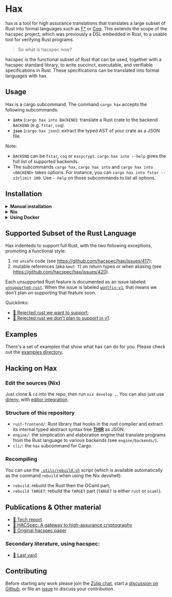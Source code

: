 # Hax

hax is a tool for high assurance translations that translates a large subset of
Rust into formal languages such as [F\*](https://www.fstar-lang.org/) or [Coq](https://coq.inria.fr/).
This extends the scope of the hacspec project, which was previously a DSL embedded in Rust,
to a usable tool for verifying Rust programs.

> So what is hacspec now?

hacspec is the functional subset of Rust that can be used, together with a hacspec
standard library, to write succinct, executable, and verifiable specifications in
Rust.
These specifications can be translated into formal languages with hax.

## Usage
Hax is a cargo subcommand. 
The command `cargo hax` accepts the following subcommands:
 * **`into`** (`cargo hax into BACKEND`): translate a Rust crate to the backend `BACKEND` (e.g. `fstar`, `coq`).
 * **`json`** (`cargo hax json`): extract the typed AST of your crate as a JSON file.
 
Note:
 * `BACKEND` can be `fstar`, `coq` or `easycrypt`. `cargo hax into
   --help` gives the full list of supported backends.
 * The subcommands `cargo hax`, `cargo hax into` and `cargo hax into
   <BACKEND>` takes options. For instance, you can `cargo hax into
   fstar --z3rlimit 100`. Use `--help` on those subcommands to list
   all options.

## Installation
<details>
  <summary><b>Manual installation</b></summary>

1. Make sure to have the following installed on your system:

- [`opam`](https://opam.ocaml.org/) (`opam switch create 4.14.1`)
- [`rustup`](https://rustup.rs/)
- [`nodejs`](https://nodejs.org/)
- [`jq`](https://jqlang.github.io/jq/)

2. Clone this repo: `git clone git@github.com:hacspec/hax.git && cd hax`
3. Run the [setup.sh](./setup.sh) script: `./setup.sh`.
4. Run `cargo-hax --help`

</details>

<details>
  <summary><b>Nix</b></summary>

 This should work on [Linux](https://nixos.org/download.html#nix-install-linux), [MacOS](https://nixos.org/download.html#nix-install-macos) and [Windows](https://nixos.org/download.html#nix-install-windows).

<details>
  <summary><b>Prerequisites:</b> <a href="https://nixos.org/">Nix package
manager</a> <i>(with <a href="https://nixos.wiki/wiki/Flakes">flakes</a> enabled)</i></summary>

  - Either using the [Determinate Nix Installer](https://github.com/DeterminateSystems/nix-installer), with the following bash one-liner:
    ```bash
    curl --proto '=https' --tlsv1.2 -sSf -L https://install.determinate.systems/nix | sh -s -- install
    ```
  - or following [those steps](https://github.com/mschwaig/howto-install-nix-with-flake-support).

</details>

+ Run hax on a crate to get F\*/Coq/...:
   - `cd path/to/your/crate`
   - `nix run github:hacspec/hax -- into fstar`
      will create `fst` modules in the directory `hax/extraction/fstar`.
      *Note: replace `fstar` by your backend of choice*

+ Install the tool:  `nix profile install github:hacspec/hax`
   - then run `cargo hax --help` anywhere

</details>

<details>
  <summary><b>Using Docker</b></summary>

1. Clone this repo: `git clone git@github.com:hacspec/hax.git && cd hax`
3. Build the docker image: `docker build -f .docker/Dockerfile . -t hax`
4. Get a shell: `docker run -it --rm -v /some/dir/with/a/crate:/work hax bash`
5. You can now run `cargo-hax --help` (notice here we use `cargo-hax` instead of `cargo hax`)

</details>

## Supported Subset of the Rust Language

Hax indenteds to support full Rust, with the two following exceptions, promoting a functional style:
 1. no `unsafe` code (see https://github.com/hacspec/hax/issues/417);
 2. mutable references (aka `&mut T`) on return types or when aliasing (see https://github.com/hacspec/hax/issues/420).

Each unsupported Rust feature is documented as an issue labeled [`unsupported-rust`](https://github.com/hacspec/hax/issues?q=is%3Aissue+is%3Aopen+label%3Aunsupported-rust). When the issue is labeled [`wontfix-v1`](https://github.com/hacspec/hax/issues?q=is%3Aissue+is%3Aopen+label%3Aunsupported-rust+label%3Awontfix%2Cwontfix-v1), that means we don't plan on supporting that feature soon.

Quicklinks:
 - [🔨 Rejected rust we want to support](https://github.com/hacspec/hax/issues?q=is%3Aissue+is%3Aopen+label%3Aunsupported-rust+-label%3Awontfix%2Cwontfix-v1);
 - [💭 Rejected rust we don't plan to support in v1](https://github.com/hacspec/hax/issues?q=is%3Aissue+is%3Aopen+label%3Aunsupported-rust+label%3Awontfix%2Cwontfix-v1).

## Examples

There's a set of examples that show what hax can do for you.
Please check out the [examples directory](examples/).

## Hacking on Hax
### Edit the sources (Nix)

Just clone & `cd` into the repo, then run `nix develop .`.
You can also just use [direnv](https://github.com/nix-community/nix-direnv), with [editor integration](https://github.com/direnv/direnv/wiki#editor-integration).

### Structure of this repository

- `rust-frontend/`: Rust library that hooks in the rust compiler and
  extract its internal typed abstract syntax tree
  [**THIR**](https://rustc-dev-guide.rust-lang.org/thir.html) as JSON.
- `engine/`: the simplication and elaboration engine that translate
  programs from the Rust language to various backends (see `engine/backends/`).
- `cli/`: the `hax` subcommand for Cargo.

### Recompiling
You can use the [`.utils/rebuild.sh`](./.utils/rebuild.sh) script (which is available automatically as the command `rebuild` when using the Nix devshell):
 - `rebuild`: rebuild the Rust then the OCaml part;
 - `rebuild TARGET`: rebuild the `TARGET` part (`TARGET` is either `rust` or `ocaml`).

## Publications & Other material

* [📕 Tech report](https://hal.inria.fr/hal-03176482)
* [📕 HACSpec: A gateway to high-assurance cryptography](https://github.com/hacspec/hacspec/blob/master/rwc2023-abstract.pdf)
* [📕 Original hacspec paper](https://www.franziskuskiefer.de/publications/hacspec-ssr18-paper.pdf)

### Secondary literature, using hacspec:
* [📕 Last yard](https://eprint.iacr.org/2023/185)

## Contributing

Before starting any work please join the [Zulip chat][chat-link], start a [discussion on Github](https://github.com/hacspec/hax/discussions), or file an [issue](https://github.com/hacspec/hax/issues) to discuss your contribution.


[chat-link]: https://hacspec.zulipchat.com
